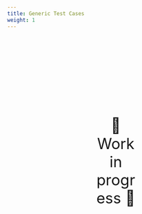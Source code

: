 ```yaml
---
title: Generic Test Cases
weight: 1
---
```

<div style="text-align: center; font-size:2.5em;margin: 200px;">🚧 Work in progress 🚧</div>